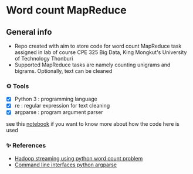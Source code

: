 # Word count MapReduce

## General info
- Repo created with aim to store code for word count MapReduce task assigned in lab of course CPE 325 Big Data, King Mongkut's University of Technology Thonburi
- Supported MapReduce tasks are namely counting unigrams and bigrams. Optionally, text can be cleaned

### :gear: Tools
- [x] Python 3 : programming language
- [x] re : regular expression for text cleaning
- [x] argparse : program argument parser

see this [notebook](https://github.com/ppkgtmm/big-data/blob/main/Lecture%206%20-%20Hadoop%20MapReduce/Exercise.ipynb) if you want to know more about how the code here is used

### :sparkles: References
- [Hadoop streaming using python word count problem](https://www.geeksforgeeks.org/hadoop-streaming-using-python-word-count-problem/)
- [Command line interfaces python argparse](https://realpython.com/command-line-interfaces-python-argparse/)

